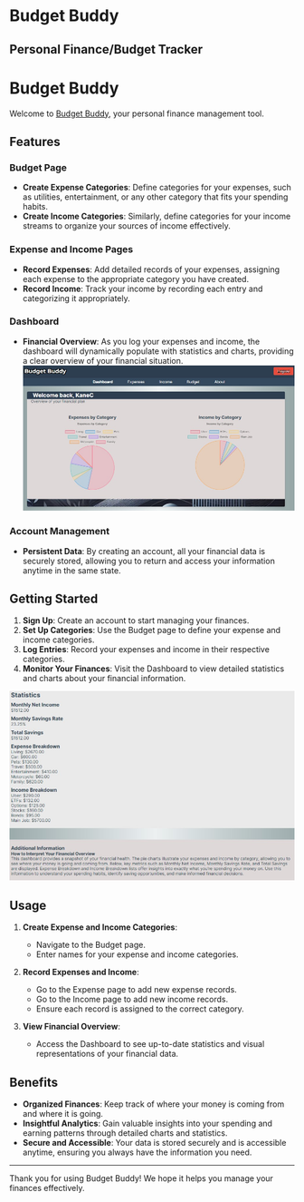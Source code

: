 # Budget Buddy
## Personal Finance/Budget Tracker
# Budget Buddy

Welcome to [Budget Buddy](https://kmclevel.w3.uvm.edu/cs2450/), your personal finance management tool. 

## Features

### Budget Page
- **Create Expense Categories**: Define categories for your expenses, such as utilities, entertainment, or any other category that fits your spending habits.
- **Create Income Categories**: Similarly, define categories for your income streams to organize your sources of income effectively.

### Expense and Income Pages
- **Record Expenses**: Add detailed records of your expenses, assigning each expense to the appropriate category you have created.
- **Record Income**: Track your income by recording each entry and categorizing it appropriately.

### Dashboard
- **Financial Overview**: As you log your expenses and income, the dashboard will dynamically populate with statistics and charts, providing a clear overview of your financial situation.
![Dashboard Charts](https://raw.githubusercontent.com/kaneclev/BudgetBuddy/9fd3097916cead74aa8039c38620b10a550d5e24/Screenshot%202024-07-16%20183205.jpg)
### Account Management
- **Persistent Data**: By creating an account, all your financial data is securely stored, allowing you to return and access your information anytime in the same state.

## Getting Started

1. **Sign Up**: Create an account to start managing your finances.
2. **Set Up Categories**: Use the Budget page to define your expense and income categories.
3. **Log Entries**: Record your expenses and income in their respective categories.
4. **Monitor Your Finances**: Visit the Dashboard to view detailed statistics and charts about your financial information.

![image](https://github.com/kaneclev/BudgetBuddy/blob/main/Screenshot%202024-07-16%20183151.jpg?raw=true)
## Usage

1. **Create Expense and Income Categories**:
    - Navigate to the Budget page.
    - Enter names for your expense and income categories.

2. **Record Expenses and Income**:
    - Go to the Expense page to add new expense records.
    - Go to the Income page to add new income records.
    - Ensure each record is assigned to the correct category.

3. **View Financial Overview**:
    - Access the Dashboard to see up-to-date statistics and visual representations of your financial data.

## Benefits

- **Organized Finances**: Keep track of where your money is coming from and where it is going.
- **Insightful Analytics**: Gain valuable insights into your spending and earning patterns through detailed charts and statistics.
- **Secure and Accessible**: Your data is stored securely and is accessible anytime, ensuring you always have the information you need.


---

Thank you for using Budget Buddy! We hope it helps you manage your finances effectively.



